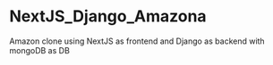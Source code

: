 # NextJS_Django_Amazona
Amazon clone using NextJS as frontend and Django as backend with mongoDB as DB
